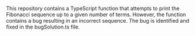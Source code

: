 This repository contains a TypeScript function that attempts to print the Fibonacci sequence up to a given number of terms. However, the function contains a bug resulting in an incorrect sequence. The bug is identified and fixed in the bugSolution.ts file.